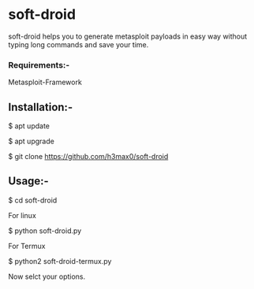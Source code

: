 # soft-droid
<p>soft-droid helps you to generate metasploit payloads in easy way without typing long commands and save your time.
</p>

<h3>Requirements:-</h3>

Metasploit-Framework

<h2>Installation:-</h2>

$ apt update

$ apt upgrade

$ git clone https://github.com/h3max0/soft-droid

<h2>Usage:-</h2>

$ cd soft-droid

For linux

$ python soft-droid.py

For Termux

$ python2 soft-droid-termux.py

Now selct your options.
